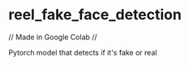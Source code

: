 # reel_fake_face_detection

// Made in Google Colab //

Pytorch model that detects if it's fake or real
